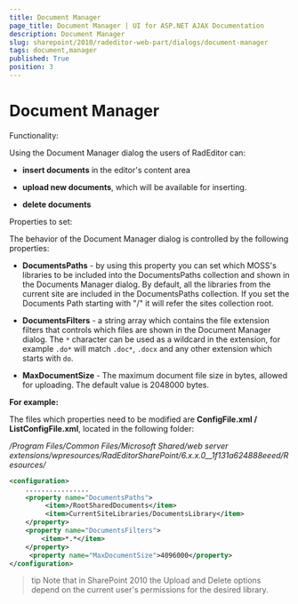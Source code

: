 ```yaml
---
title: Document Manager
page_title: Document Manager | UI for ASP.NET AJAX Documentation
description: Document Manager
slug: sharepoint/2010/radeditor-web-part/dialogs/document-manager
tags: document,manager
published: True
position: 3
---
```


# Document Manager

Functionality:

Using the Document Manager dialog the users of RadEditor can:

* **insert documents** in the editor's content area

* **upload new documents**, which will be available for inserting.

* **delete documents**

Properties to set: 

The behavior of the Document Manager dialog is controlled by the following properties:

* **DocumentsPaths** - by using this property you can set which MOSS's libraries to be included into the DocumentsPaths collection and shown in the Documents Manager dialog. By default, all the libraries from the current site are included in the DocumentsPaths collection. If you set the Documents Path starting with "/" it will refer the sites collection root.

* **DocumentsFilters** - a string array which contains the file extension filters that controls which files are shown in the Document Manager dialog. The `*` character can be used as a wildcard in the extension, for example `.do*` will match `.doc*`, `.docx` and any other extension which starts with `do`.

* **MaxDocumentSize** - The maximum document file size in bytes, allowed for uploading. The default value is 2048000 bytes.

**For example:**

The files which properties need to be modified are **ConfigFile.xml / ListConfigFile.xml**, located in the following folder:

_/Program Files/Common Files/Microsoft Shared/web server extensions/wpresources/RadEditorSharePoint/6.x.x.0__1f131a624888eeed/Resources/_

````XML
<configuration> 
    ................ 
    <property name="DocumentsPaths"> 
         <item>/RootSharedDocuments</item>  
         <item>CurrentSiteLibraries/DocumentsLibrary</item> 
    </property> 
    <property name="DocumentsFilters">  
        <item>*.*</item> 
    </property> 
     <property name="MaxDocumentSize">4096000</property>
</configuration>
````

>tip Note that in SharePoint 2010 the Upload and Delete options depend on the current user's permissions for the desired library.

